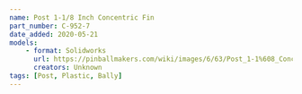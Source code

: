 ```yaml
---
name: Post 1-1/8 Inch Concentric Fin 
part_number: C-952-7
date_added: 2020-05-21
models: 
    - format: Solidworks
      url: https://pinballmakers.com/wiki/images/6/63/Post_1-1%608_Concentric_Fin_C-952-7.SLDPRT
      creators: Unknown
tags: [Post, Plastic, Bally]
---
```

